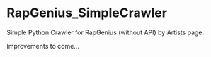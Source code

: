 # RapGenius_SimpleCrawler

Simple Python Crawler for RapGenius (without API) by Artists page.

Improvements to come...

